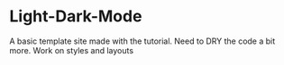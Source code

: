 # Light-Dark-Mode
A basic template site made with the tutorial.
Need to DRY the code a bit more. 
Work on styles and layouts
